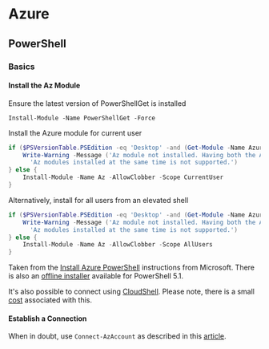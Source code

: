 # Azure

## PowerShell

### Basics 

#### Install the Az Module 

Ensure the latest version of PowerShellGet is installed

`Install-Module -Name PowerShellGet -Force`

Install the Azure module for current user

```powershell
if ($PSVersionTable.PSEdition -eq 'Desktop' -and (Get-Module -Name AzureRM -ListAvailable)) {
    Write-Warning -Message ('Az module not installed. Having both the AzureRM and ' +
      'Az modules installed at the same time is not supported.')
} else {
    Install-Module -Name Az -AllowClobber -Scope CurrentUser
}
```

Alternatively, install for all users from an elevated shell

```powershell
if ($PSVersionTable.PSEdition -eq 'Desktop' -and (Get-Module -Name AzureRM -ListAvailable)) {
    Write-Warning -Message ('Az module not installed. Having both the AzureRM and ' +
      'Az modules installed at the same time is not supported.')
} else {
    Install-Module -Name Az -AllowClobber -Scope AllUsers
}
```

Taken from the [Install Azure PowerShell](https://docs.microsoft.com/en-us/powershell/azure/install-az-ps?view=azps-5.6.0) instructions from Microsoft.  There is also an [offline installer](https://docs.microsoft.com/en-us/powershell/azure/install-az-ps-msi?view=azps-5.6.0) available for PowerShell 5.1.

It's also possible to connect using [CloudShell](https://shell.azure.com/powershell).  Please note, there is a small [cost](https://azure.microsoft.com/en-gb/pricing/details/cloud-shell/) associated with this.

#### Establish a Connection

When in doubt, use `Connect-AzAccount` as described in this [article](https://adamtheautomator.com/connect-azaccount/).



